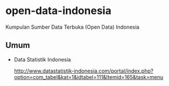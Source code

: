 open-data-indonesia
===================

Kumpulan Sumber Data Terbuka (Open Data) Indonesia

Umum
----
- Data Statistik Indonesia

  http://www.datastatistik-indonesia.com/portal/index.php?option=com_tabel&kat=1&idtabel=111&Itemid=165&task=menu